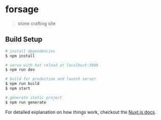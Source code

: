 # forsage

<!-- [![Build Status](https://cloud.drone.io/api/badges/potapovnikita/forsage/status.svg)](https://cloud.drone.io/potapovnikita/forsage) -->

> stone crafting site

## Build Setup

``` bash
# install dependencies
$ npm install

# serve with hot reload at localhost:3000
$ npm run dev

# build for production and launch server
$ npm run build
$ npm start

# generate static project
$ npm run generate
```

For detailed explanation on how things work, checkout the [Nuxt.js docs](https://github.com/nuxt/nuxt.js).


